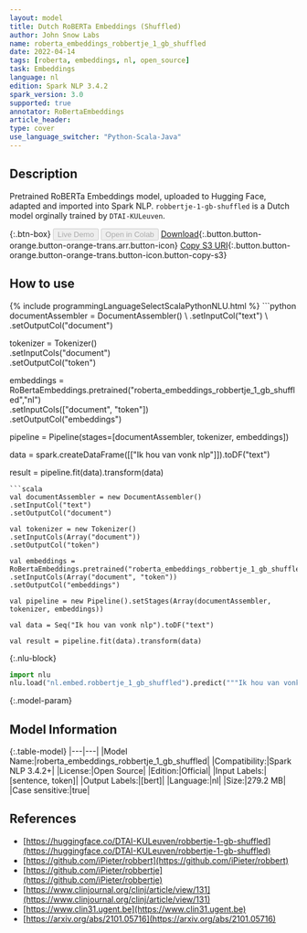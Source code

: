 ```yaml
---
layout: model
title: Dutch RoBERTa Embeddings (Shuffled)
author: John Snow Labs
name: roberta_embeddings_robbertje_1_gb_shuffled
date: 2022-04-14
tags: [roberta, embeddings, nl, open_source]
task: Embeddings
language: nl
edition: Spark NLP 3.4.2
spark_version: 3.0
supported: true
annotator: RoBertaEmbeddings
article_header:
type: cover
use_language_switcher: "Python-Scala-Java"
---
```


## Description

Pretrained RoBERTa Embeddings model, uploaded to Hugging Face, adapted and imported into Spark NLP. `robbertje-1-gb-shuffled` is a Dutch model orginally trained by `DTAI-KULeuven`.

{:.btn-box}
<button class="button button-orange" disabled>Live Demo</button>
<button class="button button-orange" disabled>Open in Colab</button>
[Download](https://s3.amazonaws.com/auxdata.johnsnowlabs.com/public/models/roberta_embeddings_robbertje_1_gb_shuffled_nl_3.4.2_3.0_1649949093454.zip){:.button.button-orange.button-orange-trans.arr.button-icon}
[Copy S3 URI](s3://auxdata.johnsnowlabs.com/public/models/roberta_embeddings_robbertje_1_gb_shuffled_nl_3.4.2_3.0_1649949093454.zip){:.button.button-orange.button-orange-trans.button-icon.button-copy-s3}

## How to use



<div class="tabs-box" markdown="1">
{% include programmingLanguageSelectScalaPythonNLU.html %}
```python
documentAssembler = DocumentAssembler() \
.setInputCol("text") \
.setOutputCol("document")

tokenizer = Tokenizer() \
.setInputCols("document") \
.setOutputCol("token")

embeddings = RoBertaEmbeddings.pretrained("roberta_embeddings_robbertje_1_gb_shuffled","nl") \
.setInputCols(["document", "token"]) \
.setOutputCol("embeddings")

pipeline = Pipeline(stages=[documentAssembler, tokenizer, embeddings])

data = spark.createDataFrame([["Ik hou van vonk nlp"]]).toDF("text")

result = pipeline.fit(data).transform(data)
```
```scala
val documentAssembler = new DocumentAssembler() 
.setInputCol("text") 
.setOutputCol("document")

val tokenizer = new Tokenizer() 
.setInputCols(Array("document"))
.setOutputCol("token")

val embeddings = RoBertaEmbeddings.pretrained("roberta_embeddings_robbertje_1_gb_shuffled","nl") 
.setInputCols(Array("document", "token")) 
.setOutputCol("embeddings")

val pipeline = new Pipeline().setStages(Array(documentAssembler, tokenizer, embeddings))

val data = Seq("Ik hou van vonk nlp").toDF("text")

val result = pipeline.fit(data).transform(data)
```


{:.nlu-block}
```python
import nlu
nlu.load("nl.embed.robbertje_1_gb_shuffled").predict("""Ik hou van vonk nlp""")
```

</div>

{:.model-param}
## Model Information

{:.table-model}
|---|---|
|Model Name:|roberta_embeddings_robbertje_1_gb_shuffled|
|Compatibility:|Spark NLP 3.4.2+|
|License:|Open Source|
|Edition:|Official|
|Input Labels:|[sentence, token]|
|Output Labels:|[bert]|
|Language:|nl|
|Size:|279.2 MB|
|Case sensitive:|true|

## References

- [https://huggingface.co/DTAI-KULeuven/robbertje-1-gb-shuffled](https://huggingface.co/DTAI-KULeuven/robbertje-1-gb-shuffled)
- [https://github.com/iPieter/robbert](https://github.com/iPieter/robbert)
- [https://github.com/iPieter/robbertje](https://github.com/iPieter/robbertje)
- [https://www.clinjournal.org/clinj/article/view/131](https://www.clinjournal.org/clinj/article/view/131)
- [https://www.clin31.ugent.be](https://www.clin31.ugent.be)
- [https://arxiv.org/abs/2101.05716](https://arxiv.org/abs/2101.05716)